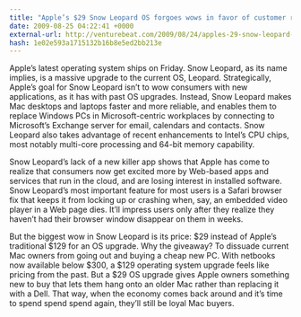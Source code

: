 ```yaml
---
title: "Apple’s $29 Snow Leopard OS forgoes wows in favor of customer retention"
date: 2009-08-25 04:22:41 +0000
external-url: http://venturebeat.com/2009/08/24/apples-29-snow-leopard-os-forgoes-wows-in-favor-of-customer-retention/
hash: 1e02e593a1715132b16b8e5ed2bb213e
---
```


Apple’s latest operating system ships on Friday. Snow Leopard, as its name implies, is a massive upgrade to the current OS, Leopard. Strategically, Apple’s goal for Snow Leopard isn’t to wow consumers with new applications, as it has with past OS upgrades. Instead, Snow Leopard makes Mac desktops and laptops faster and more reliable, and enables them to replace Windows PCs in Microsoft-centric workplaces by connecting to Microsoft’s Exchange server for email, calendars and contacts. Snow Leopard also takes advantage of recent enhancements to Intel’s CPU chips, most notably multi-core processing and 64-bit memory capability.

Snow Leopard’s lack of a new killer app shows that Apple has come to realize that consumers now get excited more by Web-based apps and services that run in the cloud, and are losing interest in installed software. Snow Leopard’s most important feature for most users is a Safari browser fix that keeps it from locking up or crashing when, say, an embedded video player in a Web page dies. It’ll impress users only after they realize they haven’t had their browser window disappear on them in weeks.

But the biggest wow in Snow Leopard is its price: $29 instead of Apple’s traditional $129 for an OS upgrade. Why the giveaway? To dissuade current Mac owners from going out and buying a cheap new PC. With netbooks now available below $300, a $129 operating system upgrade feels like pricing from the past. But a $29 OS upgrade gives Apple owners something new to buy that lets them hang onto an older Mac rather than replacing it with a Dell. That way, when the economy comes back around and it’s time to spend spend spend again, they’ll still be loyal Mac buyers.



    

